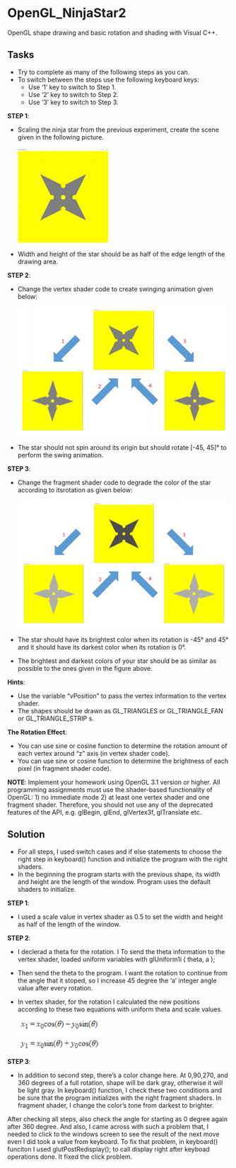 # OpenGL_NinjaStar2

OpenGL shape drawing and basic rotation and shading with Visual C++.  

## Tasks

+ Try to complete as many of the following steps as you can.
+ To switch between the steps use the following keyboard keys:
  - Use ‘1’ key to switch to Step 1.
  - Use ‘2’ key to switch to Step 2.
  - Use ‘3’ key to switch to Step 3.  

**STEP 1**: 
+ Scaling the ninja star from the previous experiment, create the scene given in the following picture.

  ![ninja star drawing](https://github.com/iremozkal/OpenGL_NinjaStar2/blob/main/Images/img1.PNG?raw=true)

+ Width and height of the star should be as half of the edge length of the drawing area.

**STEP 2**: 
+ Change the vertex shader code to create swinging animation given below:

  ![ninja star drawing](https://github.com/iremozkal/OpenGL_NinjaStar2/blob/main/Images/img2.PNG?raw=true)

+ The star should not spin around its origin but should rotate [-45, 45]° to perform the swing animation.  

**STEP 3**: 
+ Change the fragment shader code to degrade the color of the star according to itsrotation as given below:

  ![ninja star drawing](https://github.com/iremozkal/OpenGL_NinjaStar2/blob/main/Images/img3.PNG?raw=true)
+ The star should have its brightest color when its rotation is -45° and 45° and it should have its darkest color
when its rotation is 0°.
+ The brightest and darkest colors of your star should be as similar as possible to the ones given in the figure
above.  

**Hints**:
+ Use the variable “vPosition” to pass the vertex information to the vertex shader.
+ The shapes should be drawn as GL_TRIANGLES or GL_TRIANGLE_FAN or GL_TRIANGLE_STRIP s.  

**The Rotation Effect**:
+ You can use sine or cosine function to determine the rotation amount of each vertex around “z” axis (in vertex shader code).
+ You can use sine or cosine function to determine the brightness of each pixel (in fragment shader code).

**NOTE**: Implement your homework using OpenGL 3.1 version or higher. All programming assignments must use the shader-based functionality of OpenGL: 1) no immediate mode 2) at least one vertex shader and one fragment shader. Therefore, you should not use any of the deprecated features of the API, e.g. glBegin, glEnd, glVertex3f, glTranslate etc.  


## Solution
+ For all steps, I used switch cases and if else statements to choose the right step in keyboard() function and initialize the program with the right shaders.
+ In the beginning the program starts with the previous shape, its width and height are the length of the window. Program uses the default shaders to initialize.  

**STEP 1**: 
+ I used a scale value in vertex shader as 0.5 to set the width and height as half of the length of the window. 

**STEP 2**: 
+ I declerad a theta for the rotation. I To send the theta information to the vertex shader, loaded uniform variables with glUniform1i ( theta, a );
+ Then send the theta to the program. I want the rotation to continue from the angle that it stoped, so I increase 45 degree the ‘a’ integer angle value after every rotation.
+ In vertex shader, for the rotation I calculated the new positions according to these two equations with uniform theta and scale values.  

  ![ninja star drawing](https://github.com/iremozkal/OpenGL_NinjaStar2/blob/main/Images/equation.PNG?raw=true)  

**STEP 3**: 
+ In addition to second step, there’s a color change here. At 0,90,270, and 360 degrees of a full rotation, shape will be dark gray, otherwise it will be light gray. In keyboard() function, I check these two conditions and be sure that the program initializes with the right fragment shaders. In fragment shader, I change the color’s tone from darkest to brighter.  
 
After checking all steps, also check the angle for starting as 0 degree again after 360 degree.
And also, I came across with such a problem that, I needed to click to the windows screen to see the result of the next move even I did took a value from keyboard. To fix that problem, in keyboard() funciton I used glutPostRedisplay(); to call display right after keyboad operations done. It fixed the click problem.